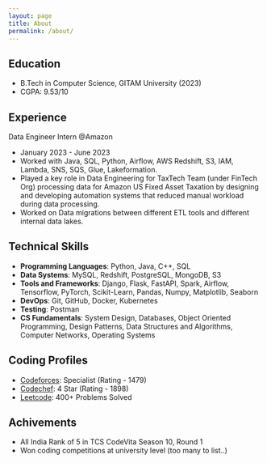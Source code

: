 ```yaml
---
layout: page
title: About
permalink: /about/
---
```


## Education
- B.Tech in Computer Science, GITAM University (2023)
- CGPA: 9.53/10

## Experience
Data Engineer Intern @Amazon
- January 2023 - June 2023
- Worked with Java, SQL, Python, Airflow, AWS Redshift, S3, IAM, Lambda, SNS, SQS, Glue, Lakeformation.
- Played a key role in Data Engineering for TaxTech Team (under FinTech Org) processing data for Amazon US Fixed Asset Taxation by designing and developing automation systems that reduced manual workload during data processing.
- Worked on Data migrations between different ETL tools and different internal data lakes.

## Technical Skills
- **Programming Languages**: Python, Java, C++, SQL
- **Data Systems**: MySQL, Redshift, PostgreSQL, MongoDB, S3
- **Tools and Frameworks**: Django, Flask, FastAPI, Spark, Airflow, Tensorflow, PyTorch, Scikit-Learn, Pandas, Numpy, Matplotlib, Seaborn
- **DevOps**: Git, GitHub, Docker, Kubernetes
- **Testing**: Postman
- **CS Fundamentals**: System Design, Databases, Object Oriented Programming, Design Patterns, Data Structures and Algorithms, Computer Networks, Operating Systems

## Coding Profiles
- [Codeforces](https://codeforces.com/profile/raghuramjee): Specialist (Rating - 1479)
- [Codechef](https://www.codechef.com/users/raghuramjee): 4 Star (Rating - 1898)
- [Leetcode](https://leetcode.com/raghuramjee/): 400+ Problems Solved

## Achivements
- All India Rank of 5 in TCS CodeVita Season 10, Round 1
- Won coding competitions at university level (too many to list..)
